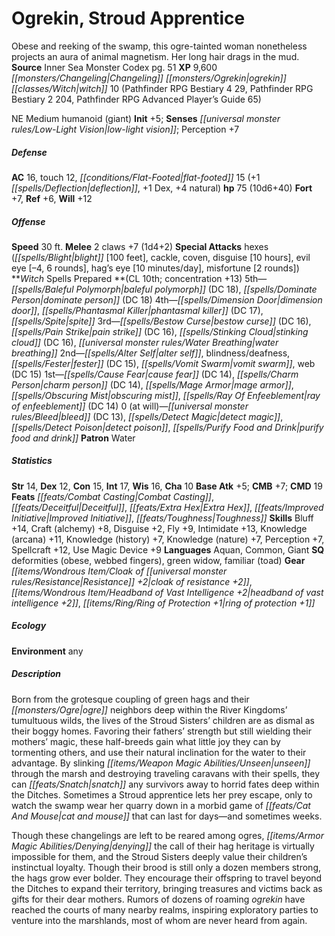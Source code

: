 ﻿---
cssclass: [monsters]
title1: Ogrekin, Stroud Apprentice
desc_short: Obese and reeking of the swamp, this ogre-tainted woman nonetheless projects
  an aura of animal magnetism. Her long hair drags in the mud.
title2: Stroud Apprentice
CR: 10
sources:
- name: Inner Sea Monster Codex
  page: 51
  link: http://paizo.com/products/btpy9elc?Pathfinder-Campaign-Setting-Inner-Sea-Monster-Codex
XP: 9600
race: Changeling
classes:
- ogrekin witch 10 (Pathfinder RPG Bestiary 4 29, Pathfinder RPG Bestiary 2 204, Pathfinder
  RPG Advanced Player's Guide 65)
alignment: NE
size: Medium
type: humanoid
subtypes:
- giant
initiative:
  bonus: 5
senses:
  low-light vision: true
AC:
  AC: 16
  touch: 12
  flat_footed: 15
  components:
    deflection: 1
    dex: 1
    natural: 4
HP:
  HP: 75
  long: 10d6+40
saves:
  fort: 7
  ref: 6
  will: 12
speeds:
  base: 30
attacks:
  melee:
  - - text: 2 claws +7 (1d4+2)
      entries:
      - - damage: 1d4+2
      count: 2
      attack: claws
      bonus:
      - 7
  special:
  - hexes (blight [100 feet], cackle, coven, disguise [10 hours], evil eye [-4, 6
    rounds], hag's eye [10 minutes/day], misfortune [2 rounds])
spells:
  entries:
  - name: baleful polymorph
    source: Witch
    level: 5
    DC: 18
  - name: dominate person
    source: Witch
    level: 5
    DC: 18
  - name: dimension door
    source: Witch
    level: 4
  - name: phantasmal killer
    source: Witch
    level: 4
    DC: 17
  - superscripts:
    - APG
    name: spite
    source: Witch
    level: 4
  - name: bestow curse
    source: Witch
    level: 3
    DC: 16
  - superscripts:
    - APG
    name: pain strike
    source: Witch
    level: 3
    DC: 16
  - name: stinking cloud
    source: Witch
    level: 3
    DC: 16
  - name: water breathing
    source: Witch
    level: 3
  - name: alter self
    source: Witch
    level: 2
  - name: blindness/deafness
    source: Witch
    level: 2
  - superscripts:
    - APG
    name: fester
    source: Witch
    level: 2
    DC: 15
  - superscripts:
    - APG
    name: vomit swarm
    source: Witch
    level: 2
  - name: web
    source: Witch
    level: 2
    DC: 15
  - name: cause fear
    source: Witch
    level: 1
    DC: 14
  - name: charm person
    source: Witch
    level: 1
    DC: 14
  - name: mage armor
    source: Witch
    level: 1
  - name: obscuring mist
    source: Witch
    level: 1
  - name: ray of enfeeblement
    source: Witch
    level: 1
    DC: 14
  - name: bleed
    source: Witch
    level: 0
    DC: 13
  - name: detect magic
    source: Witch
    level: 0
  - name: detect poison
    source: Witch
    level: 0
  - name: purify food and drink
    source: Witch
    level: 0
  sources:
  - name: Witch
    type: prepared
    CL: 10
    concentration: 13
    slots:
      0: at-will
    patron: water
ability_scores:
  STR: 14
  DEX: 12
  CON: 15
  INT: 17
  WIS: 16
  CHA: 10
BAB: 5
CMB: 7
CMD: 19
feats:
- name: Combat Casting
- name: Deceitful
- superscripts:
  - APG
  name: Extra Hex
- name: Improved Initiative
- name: Toughness
skills:
  Bluff: 14
  Craft (alchemy): 8
  Disguise: 2
  Fly: 9
  Intimidate: 13
  Knowledge (arcana): 11
  Knowledge (history): 7
  Knowledge (nature): 7
  Perception: 7
  Spellcraft: 12
  Use Magic Device: 9
languages:
- Aquan
- Common
- Giant
special_qualities:
- deformities (obese, webbed fingers)
- green widow
- familiar (toad)
gear:
  gear:
  - cloak of resistance +2
  - headband of vast intelligence +2
  - ring of protection +1
ecology:
  environment: any
desc_long: |-
  Born from the grotesque coupling of green hags and their ogre neighbors deep within the River Kingdoms' tumultuous wilds, the lives of the Stroud Sisters' children are as dismal as their boggy homes. Favoring their fathers' strength but still wielding their mothers' magic, these half-breeds gain what little joy they can by tormenting others, and use their natural inclination for the water to their advantage. By slinking unseen through the marsh and destroying traveling caravans with their spells, they can snatch any survivors away to horrid fates deep within the Ditches. Sometimes a Stroud apprentice lets her prey escape, only to watch the swamp wear her quarry down in a morbid game of cat and mouse that can last for days-and sometimes weeks.

  Though these changelings are left to be reared among ogres, denying the call of their hag heritage is virtually impossible for them, and the Stroud Sisters deeply value their children's instinctual loyalty. Though their brood is still only a dozen members strong, the hags grow ever bolder. They encourage their offspring to travel beyond the Ditches to expand their territory, bringing treasures and victims back as gifts for their dear mothers. Rumors of dozens of roaming ogrekin have reached the courts of many nearby realms, inspiring exploratory parties to venture into the marshlands, most of whom are never heard from again.

---

# Ogrekin, Stroud Apprentice
Obese and reeking of the swamp, this ogre-tainted woman nonetheless projects an aura of animal magnetism. Her long hair drags in the mud.
**Source** Inner Sea Monster Codex pg. 51
**XP** 9,600
_[[monsters/Changeling|Changeling]]_ _[[monsters/Ogrekin|ogrekin]]_ _[[classes/Witch|witch]]_ 10 (Pathfinder RPG Bestiary 4 29, Pathfinder RPG Bestiary 2 204, Pathfinder RPG Advanced Player’s Guide 65)

NE Medium humanoid (giant)
**Init** +5; **Senses** _[[universal monster rules/Low-Light Vision|low-light vision]]_; Perception +7

##### Defense

**AC** 16, touch 12, _[[conditions/Flat-Footed|flat-footed]]_ 15 (+1 _[[spells/Deflection|deflection]]_, +1 Dex, +4 natural)
**hp** 75 (10d6+40)
**Fort** +7, **Ref** +6, **Will** +12

##### Offense
**Speed** 30 ft.
**Melee** 2 claws +7 (1d4+2)
**Special Attacks** hexes (_[[spells/Blight|blight]]_ [100 feet], cackle, coven, disguise [10 hours], evil eye [–4, 6 rounds], hag’s eye [10 minutes/day], misfortune [2 rounds])
**_Witch_ Spells Prepared **(CL 10th; concentration +13)
5th—_[[spells/Baleful Polymorph|baleful polymorph]]_ (DC 18), _[[spells/Dominate Person|dominate person]]_ (DC 18)
4th—_[[spells/Dimension Door|dimension door]]_, _[[spells/Phantasmal Killer|phantasmal killer]]_ (DC 17), _[[spells/Spite|spite]]_
3rd—_[[spells/Bestow Curse|bestow curse]]_ (DC 16), _[[spells/Pain Strike|pain strike]]_ (DC 16), _[[spells/Stinking Cloud|stinking cloud]]_ (DC 16), _[[universal monster rules/Water Breathing|water breathing]]_
2nd—_[[spells/Alter Self|alter self]]_, blindness/deafness, _[[spells/Fester|fester]]_ (DC 15), _[[spells/Vomit Swarm|vomit swarm]]_, web (DC 15)
1st—_[[spells/Cause Fear|cause fear]]_ (DC 14), _[[spells/Charm Person|charm person]]_ (DC 14), _[[spells/Mage Armor|mage armor]]_, _[[spells/Obscuring Mist|obscuring mist]]_, _[[spells/Ray Of Enfeeblement|ray of enfeeblement]]_ (DC 14)
0 (at will)—_[[universal monster rules/Bleed|bleed]]_ (DC 13), _[[spells/Detect Magic|detect magic]]_, _[[spells/Detect Poison|detect poison]]_, _[[spells/Purify Food and Drink|purify food and drink]]_
**Patron** Water

##### Statistics
**Str** 14, **Dex** 12, **Con** 15, **Int** 17, **Wis** 16, **Cha** 10
**Base Atk** +5; **CMB** +7; **CMD** 19
**Feats** _[[feats/Combat Casting|Combat Casting]]_, _[[feats/Deceitful|Deceitful]]_, _[[feats/Extra Hex|Extra Hex]]_, _[[feats/Improved Initiative|Improved Initiative]]_, _[[feats/Toughness|Toughness]]_
**Skills** Bluff +14, Craft (alchemy) +8, Disguise +2, Fly +9, Intimidate +13, Knowledge (arcana) +11, Knowledge (history) +7, Knowledge (nature) +7, Perception +7, Spellcraft +12, Use Magic Device +9
**Languages** Aquan, Common, Giant
**SQ** deformities (obese, webbed fingers), green widow, familiar (toad)
**Gear** _[[items/Wondrous Item/Cloak of _[[universal monster rules/Resistance|Resistance]]_ +2|cloak of _resistance_ +2]]_, _[[items/Wondrous Item/Headband of Vast Intelligence +2|headband of vast intelligence +2]]_, _[[items/Ring/Ring of Protection +1|ring of protection +1]]_

##### Ecology

**Environment** any

##### Description

Born from the grotesque coupling of green hags and their _[[monsters/Ogre|ogre]]_ neighbors deep within the River Kingdoms’ tumultuous wilds, the lives of the Stroud Sisters’ children are as dismal as their boggy homes. Favoring their fathers’ strength but still wielding their mothers’ magic, these half-breeds gain what little joy they can by tormenting others, and use their natural inclination for the water to their advantage. By slinking _[[items/Weapon Magic Abilities/Unseen|unseen]]_ through the marsh and destroying traveling caravans with their spells, they can _[[feats/Snatch|snatch]]_ any survivors away to horrid fates deep within the Ditches. Sometimes a Stroud apprentice lets her prey escape, only to watch the swamp wear her quarry down in a morbid game of _[[feats/Cat And Mouse|cat and mouse]]_ that can last for days—and sometimes weeks.

Though these changelings are left to be reared among ogres, _[[items/Armor Magic Abilities/Denying|denying]]_ the call of their hag heritage is virtually impossible for them, and the Stroud Sisters deeply value their children’s instinctual loyalty. Though their brood is still only a dozen members strong, the hags grow ever bolder. They encourage their offspring to travel beyond the Ditches to expand their territory, bringing treasures and victims back as gifts for their dear mothers. Rumors of dozens of roaming _ogrekin_ have reached the courts of many nearby realms, inspiring exploratory parties to venture into the marshlands, most of whom are never heard from again.